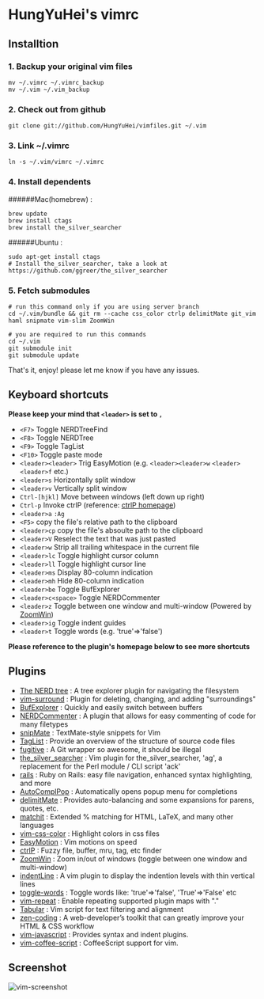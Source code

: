 # HungYuHei's vimrc

## Installtion

### 1. Backup your original vim files

```
mv ~/.vimrc ~/.vimrc_backup
mv ~/.vim ~/.vim_backup
```

### 2. Check out from github

```
git clone git://github.com/HungYuHei/vimfiles.git ~/.vim
```

### 3. Link ~/.vimrc

```
ln -s ~/.vim/vimrc ~/.vimrc
```

### 4. Install dependents

######Mac(homebrew) :

```
brew update
brew install ctags
brew install the_silver_searcher
```

######Ubuntu :

```
sudo apt-get install ctags
# Install the_silver_searcher, take a look at https://github.com/ggreer/the_silver_searcher
```

### 5. Fetch submodules

```
# run this command only if you are using server branch
cd ~/.vim/bundle && git rm --cache css_color ctrlp delimitMate git_vim haml snipmate vim-slim ZoomWin

# you are required to run this commands
cd ~/.vim
git submodule init
git submodule update
```

That's it, enjoy!
please let me know if you have any issues.

## Keyboard shortcuts

**Please keep your mind that `<leader>` is set to `,`**

* `<F7>` Toggle NERDTreeFind
* `<F8>` Toggle NERDTree
* `<F9>` Toggle TagList
* `<F10>` Toggle paste mode
* `<leader><leader>` Trig EasyMotion (e.g. `<leader><leader>w` `<leader><leader>f` etc.)
* `<leader>s` Horizontally split window
* `<leader>v` Vertically split window
* `Ctrl-[hjkl]` Move between windows (left down up right)
* `Ctrl-p` Invoke ctrlP (reference: [ctrlP homepage](https://github.com/kien/ctrlp.vim))
* `<leader>a` `:Ag`
* `<F5>` copy the file's relative path to the clipboard
* `<leader>cp` copy the file's absoulte path to the clipboard
* `<leader>V` Reselect the text that was just pasted
* `<leader>w` Strip all trailing whitespace in the current file
* `<leader>lc` Toggle highlight cursor column
* `<leader>ll` Toggle highlight cursor line
* `<leader>ms` Display 80-column indication
* `<leader>mh` Hide 80-column indication
* `<leader>be` Toggle BufExplorer
* `<leader>c<space>` Toggle NERDCommenter
* `<leader>z` Toggle between one window and multi-window (Powered by [ZoomWin](https://github.com/vim-scripts/ZoomWin))
* `<leader>ig` Toggle indent guides
* `<leader>t` Toggle words (e.g. 'true'=>'false')

**Please reference to the plugin's homepage below to see more shortcuts**

## Plugins

* [The NERD tree](https://github.com/scrooloose/nerdtree) : A tree explorer plugin for navigating the filesystem
* [vim-surround](https://github.com/tpope/vim-surround) : Plugin for deleting, changing, and adding "surroundings"
* [BufExplorer](http://www.vim.org/scripts/script.php?script_id=42) : Quickly and easily switch between buffers
* [NERDCommenter](https://github.com/scrooloose/nerdcommenter) : A plugin that allows for easy commenting of code for many filetypes
* [snipMate](http://www.vim.org/scripts/script.php?script_id=2540) : TextMate-style snippets for Vim
* [TagList](http://www.vim.org/scripts/script.php?script_id=273) : Provide an overview of the structure of source code files
* [fugitive](https://github.com/tpope/vim-fugitive) : A Git wrapper so awesome, it should be illegal
* [the_silver_searcher](https://github.com/rking/ag.vim) : Vim plugin for the_silver_searcher, 'ag', a replacement for the Perl module / CLI script 'ack'
* [rails](http://www.vim.org/scripts/script.php?script_id=1567) : Ruby on Rails: easy file navigation, enhanced syntax highlighting, and more
* [AutoComplPop](http://www.vim.org/scripts/script.php?script_id=1879) : Automatically opens popup menu for completions
* [delimitMate](http://www.vim.org/scripts/script.php?script_id=2754) : Provides auto-balancing and some expansions for parens, quotes, etc.
* [matchit](http://www.vim.org/scripts/script.php?script_id=39) : Extended % matching for HTML, LaTeX, and many other languages
* [vim-css-color](https://github.com/skammer/vim-css-color) : Highlight colors in css files
* [EasyMotion](https://github.com/Lokaltog/vim-easymotion) : Vim motions on speed
* [ctrlP](https://github.com/kien/ctrlp.vim) : Fuzzy file, buffer, mru, tag, etc finder
* [ZoomWin](https://github.com/vim-scripts/ZoomWin) : Zoom in/out of windows (toggle between one window and multi-window)
* [indentLine](https://github.com/Yggdroot/indentLine) : A vim plugin to display the indention levels with thin vertical lines
* [toggle-words](http://www.vim.org/scripts/script.php?script_id=1676) : Toggle words like: 'true'=>'false', 'True'=>'False' etc
* [vim-repeat](https://github.com/tpope/vim-repeat) : Enable repeating supported plugin maps with "."
* [Tabular](https://github.com/godlygeek/tabular) : Vim script for text filtering and alignment
* [zen-coding](https://github.com/mattn/zencoding-vim) : A web-developer’s toolkit that can greatly improve your HTML & CSS workflow
* [vim-javascript](https://github.com/pangloss/vim-javascript) : Provides syntax and indent plugins.
* [vim-coffee-script](https://github.com/kchmck/vim-coffee-script) : CoffeeScript support for vim.

## Screenshot

![vim-screenshot](http://ww2.sinaimg.cn/large/64af5c16jw1e7csl9xqgnj20k00f841k.jpg)
